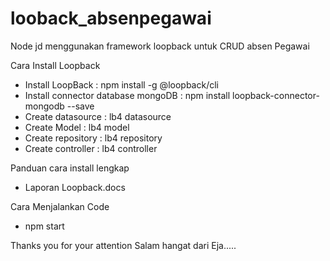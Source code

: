# looback_absenpegawai
Node jd menggunakan framework loopback untuk CRUD absen Pegawai

Cara Install Loopback
- Install LoopBack : npm install -g @loopback/cli
- Install connector database mongoDB : npm install loopback-connector-mongodb --save
- Create datasource : lb4 datasource
- Create Model : lb4 model
- Create repository : lb4 repository
- Create controller : lb4 controller

Panduan cara install lengkap
- Laporan Loopback.docs


Cara Menjalankan Code
- npm start

Thanks you for your attention
Salam hangat dari Eja.....
